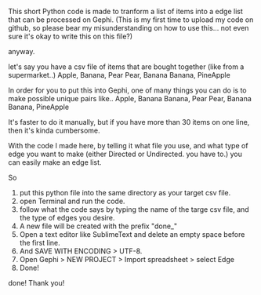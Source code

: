 
This short Python code is made to tranform a list of items into a edge list that can be processed on Gephi.
(This is my first time to upload my code on github, so please bear my misunderstanding on how to use this...
not even sure it's okay to write this on this file?)

anyway.

let's say you have a csv file of items that are bought together (like from a supermarket..)
Apple, Banana, Pear
Pear, Banana
Banana, PineApple

In order for you to put this into Gephi, one of many things you can do is to make possible unique pairs like..
Apple, Banana
Banana, Pear
Pear, Banana
Banana, PineApple

It's faster to do it manually, but if you have more than 30 items on one line, then it's kinda cumbersome.

With the code I made here, by telling it what file you use, and what type of edge you want to make
(either Directed or Undirected. you have to.) you can easily make an edge list. 

So

1. put this python file into the same directory as your target csv file.
2. open Terminal and run the code.
3. follow what the code says by typing the name of the targe csv file, and the type of edges you desire.
4. A new file will be created with the prefix "done_"
5. Open a text editor like SublimeText and delete an empty space before the first line.
6. And SAVE WITH ENCODING > UTF-8.
7. Open Gephi > NEW PROJECT > Import spreadsheet > select Edge
8. Done!

done!
Thank you!


